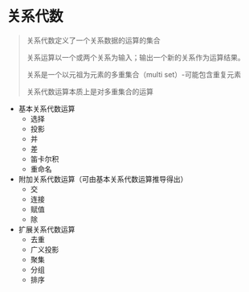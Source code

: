 # 关系代数

> 关系代数定义了一个关系数据的运算的集合
>
> 关系运算以一个或两个关系为输入；输出一个新的关系作为运算结果。
>
> 关系是一个以元祖为元素的多重集合（multi set）-可能包含重复元素
>
> 关系代数运算本质上是对多重集合的运算

- 基本关系代数运算
  - 选择
  - 投影
  - 并
  - 差
  - 笛卡尔积
  - 重命名
- 附加关系代数运算（可由基本关系代数运算推导得出）
  - 交
  - 连接
  - 赋值
  - 除
- 扩展关系代数运算
  - 去重
  - 广义投影
  - 聚集
  - 分组
  - 排序